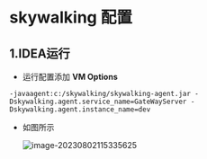# skywalking 配置

## 1.IDEA运行

- 运行配置添加 **VM Options**

```shell
-javaagent:c:/skywalking/skywalking-agent.jar -Dskywalking.agent.service_name=GateWayServer -Dskywalking.agent.instance_name=dev
```

- 如图所示

  ![image-20230802115335625](skywalking.assets/image-20230802115335625.png)
